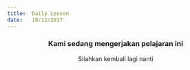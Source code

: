 ```yaml
---
title:  Daily Lesson
date:   18/12/2017
---
```


### <center>Kami sedang mengerjakan pelajaran ini</center>
<center>Silahkan kembali lagi nanti</center>
